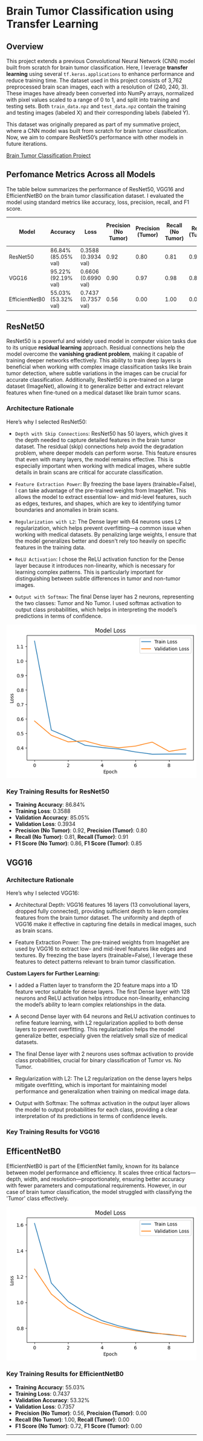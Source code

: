 # Brain Tumor Classification using Transfer Learning

## Overview

This project extends a previous Convolutional Neural Network (CNN) model built from scratch for brain tumor classification. Here, I leverage **transfer learning** using several `tf.keras.applications` to enhance performance and reduce training time. The dataset used in this project consists of 3,762 preprocessed brain scan images, each with a resolution of (240, 240, 3). These images have already been converted into NumPy arrays, normalized with pixel values scaled to a range of 0 to 1, and split into training and testing sets. Both `train_data.npz` and `test_data.npz` contain the training and testing images (labeled X) and their corresponding labels (labeled Y).

This dataset was originally prepared as part of my summative project, where a CNN model was built from scratch for brain tumor classification. Now, we aim to compare ResNet50’s performance with other models in future iterations.

[Brain Tumor Classification Project](https://github.com/kayc0des/brain_tumor_model)

## Perfomance Metrics Across all Models

The table below summarizes the performance of ResNet50, VGG16 and EfficientNetB0 on the brain tumor classification dataset. I evaluated the model using standard metrics like accuracy, loss, precision, recall, and F1 score. 

| Model     | Accuracy | Loss  | Precision (No Tumor) | Precision (Tumor) | Recall (No Tumor) | Recall (Tumor) | F1 Score (No Tumor) | F1 Score (Tumor) |
|-----------|----------|-------|----------------------|-------------------|-------------------|----------------|---------------------|------------------|
| ResNet50  | 86.84% (85.05% val)  | 0.3588 (0.3934 val)| 0.92                 | 0.80              | 0.81              | 0.91           | 0.86                | 0.85             |
| VGG16 | 95.22% (92.19% val)   | 0.6606 (0.6990 val)| 0.90                 | 0.97              | 0.98              | 0.87           | 0.94                | 0.91             |
| EfficientNetB0 | 55.03% (53.32% val)   | 0.7437 (0.7357 val)| 0.56                 | 0.00              | 1.00              | 0.00           | 0.72                | 0.00             |


## ResNet50

ResNet50 is a powerful and widely used model in computer vision tasks due to its unique **residual learning** approach. Residual connections help the model overcome the **vanishing gradient problem**, making it capable of training deeper networks effectively. This ability to train deep layers is beneficial when working with complex image classification tasks like brain tumor detection, where subtle variations in the images can be crucial for accurate classification. Additionally, ResNet50 is pre-trained on a large dataset (ImageNet), allowing it to generalize better and extract relevant features when fine-tuned on a medical dataset like brain tumor scans.

### Architecture Rationale

Here’s why I selected ResNet50:

- `Depth with Skip Connections`: ResNet50 has 50 layers, which gives it the depth needed to capture detailed features in the brain tumor dataset. The residual (skip) connections help avoid the degradation problem, where deeper models can perform worse. This feature ensures that even with many layers, the model remains effective. This is especially important when working with medical images, where subtle details in brain scans are critical for accurate classification.

- `Feature Extraction Power`: By freezing the base layers (trainable=False), I can take advantage of the pre-trained weights from ImageNet. This allows the model to extract essential low- and mid-level features, such as edges, textures, and shapes, which are key to identifying tumor boundaries and anomalies in brain scans.

- `Regularization with L2`: The Dense layer with 64 neurons uses L2 regularization, which helps prevent overfitting—a common issue when working with medical datasets. By penalizing large weights, I ensure that the model generalizes better and doesn't rely too heavily on specific features in the training data.

- `ReLU Activation`: I chose the ReLU activation function for the Dense layer because it introduces non-linearity, which is necessary for learning complex patterns. This is particularly important for distinguishing between subtle differences in tumor and non-tumor images.

- `Output with Softmax`: The final Dense layer has 2 neurons, representing the two classes: Tumor and No Tumor. I used softmax activation to output class probabilities, which helps in interpreting the model’s predictions in terms of confidence.

![Training History](img/resnet50_history.png)

### Key Training Results for ResNet50

- **Training Accuracy**: 86.84%
- **Training Loss**: 0.3588
- **Validation Accuracy**: 85.05%
- **Validation Loss**: 0.3934
- **Precision (No Tumor)**: 0.92, **Precision (Tumor)**: 0.80
- **Recall (No Tumor)**: 0.81, **Recall (Tumor)**: 0.91
- **F1 Score (No Tumor)**: 0.86, **F1 Score (Tumor)**: 0.85

## VGG16

### Architecture Rationale

Here’s why I selected VGG16:

- Architectural Depth: VGG16 features 16 layers (13 convolutional layers, dropped fully connected), providing sufficient depth to learn complex features from the brain tumor dataset. The uniformity and depth of VGG16 make it effective in capturing fine details in medical images, such as brain scans.

- Feature Extraction Power: The pre-trained weights from ImageNet are used by VGG16 to extract low- and mid-level features like edges and textures. By freezing the base layers (trainable=False), I leverage these features to detect patterns relevant to brain tumor classification.

**Custom Layers for Further Learning:**

- I added a Flatten layer to transform the 2D feature maps into a 1D feature vector suitable for dense layers.
The first Dense layer with 128 neurons and ReLU activation helps introduce non-linearity, enhancing the model’s ability to learn complex relationships in the data.

- A second Dense layer with 64 neurons and ReLU activation continues to refine feature learning, with L2 regularization applied to both dense layers to prevent overfitting. This regularization helps the model generalize better, especially given the relatively small size of medical datasets.

- The final Dense layer with 2 neurons uses softmax activation to provide class probabilities, crucial for binary classification of Tumor vs. No Tumor.

- Regularization with L2: The L2 regularization on the dense layers helps mitigate overfitting, which is important for maintaining model performance and generalization when training on medical image data.

- Output with Softmax: The softmax activation in the output layer allows the model to output probabilities for each class, providing a clear interpretation of its predictions in terms of confidence levels.

### Key Training Results for VGG16

## EfficentNetB0

EfficientNetB0 is part of the EfficientNet family, known for its balance between model performance and efficiency. It scales three critical factors—depth, width, and resolution—proportionately, ensuring better accuracy with fewer parameters and computational requirements. However, in our case of brain tumor classification, the model struggled with classifying the 'Tumor' class effectively.

![Training History](img/enet_model.png)

### Key Training Results for EfficientNetB0

- **Training Accuracy**: 55.03%
- **Training Loss**: 0.7437
- **Validation Accuracy**: 53.32%
- **Validation Loss**: 0.7357
- **Precision (No Tumor)**: 0.56, **Precision (Tumor)**: 0.00
- **Recall (No Tumor)**: 1.00, **Recall (Tumor)**: 0.00
- **F1 Score (No Tumor)**: 0.72, **F1 Score (Tumor)**: 0.00

---
